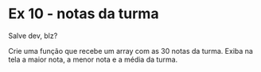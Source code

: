 # Ex 10 - notas da turma

Salve dev, blz?

Crie uma função que recebe um array com as 30 notas da turma. Exiba na tela a maior nota, a menor nota e a média da turma.